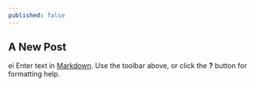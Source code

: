 ```yaml
---
published: false
---
```


## A New Post

ei Enter text in [Markdown](http://daringfireball.net/projects/markdown/). Use the toolbar above, or click the **?** button for formatting help.

